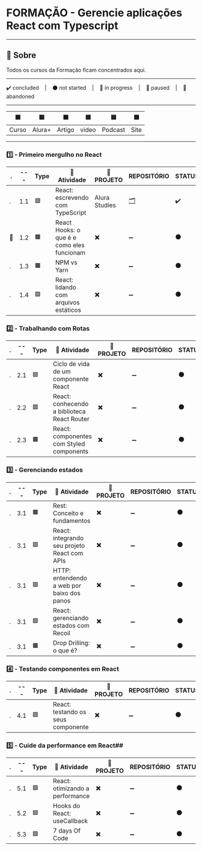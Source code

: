 # FORMAÇÃO - Gerencie aplicações React com Typescript

---

## 📌 Sobre
  Todos os cursos da Formação ficam concentrados aqui.

---

<p>
  ✔️ concluded &nbsp;&nbsp;&nbsp;|&nbsp;&nbsp;&nbsp;
  ⚫ not started &nbsp;&nbsp;&nbsp;|&nbsp;&nbsp;&nbsp;
  🔵 in progress &nbsp;&nbsp;&nbsp;|&nbsp;&nbsp;&nbsp;
  🔶 paused &nbsp;&nbsp;&nbsp;|&nbsp;&nbsp;&nbsp;
  🔴 abandoned 
</p>

---
| 🟪 | 🟦 | 🟫 | 🟥 | 🟨 | 🟩 |
| --- | --- | --- | --- | --- | --- |
| Curso | Alura+ | Artigo | video | Podcast | Site |

---

### 1️⃣ - Primeiro mergulho no React
| . | --- | Type | 📘 Atividade | 🔗 PROJETO | REPOSITÓRIO | STATUS |
| --- | --- | --- | --- | --- | --- | --- |
| . | 1.1 | 🟪 | React: escrevendo com TypeScript | Alura Studies | [🗂️](./React_Escrevendo_com_Typescript/) | ✔️ |
| 🚩 | 1.2 | 🟫 | React Hooks: o que é e como eles funcionam | ✖️ | ➖ | ⚫ |
| . | 1.3 | 🟫 | NPM vs Yarn | ✖️ | ➖ | ⚫ |
| . | 1.4 | 🟪 | React: lidando com arquivos estáticos | ✖️ | ➖ | ⚫ |



### 2️⃣ - Trabalhando com Rotas

| . | --- | Type | 📘 Atividade | 🔗 PROJETO | REPOSITÓRIO | STATUS |
| --- | --- | --- | --- | --- | --- | --- |
| . | 2.1 | 🟦 | Ciclo de vida de um componente React | ✖️ | ➖ | ⚫ |
| . | 2.2 | 🟪 | React: conhecendo a biblioteca React Router | ✖️ | ➖ | ⚫ |
| . | 2.3 | 🟫 | React: componentes com Styled components | ✖️ | ➖ | ⚫ |


### 3️⃣ - Gerenciando estados

| . | --- | Type | 📘 Atividade | 🔗 PROJETO | REPOSITÓRIO | STATUS |
| --- | --- | --- | --- | --- | --- | --- |
| . | 3.1 | 🟫 | Rest: Conceito e fundamentos | ✖️ | ➖ | ⚫ |
| . | 3.1 | 🟪 | React: integrando seu projeto React com APIs | ✖️ | ➖ | ⚫ |
| . | 3.1 | 🟪 | HTTP: entendendo a web por baixo dos panos | ✖️ | ➖ | ⚫ |
| . | 3.1 | 🟪 | React: gerenciando estados com Recoil | ✖️ | ➖ | ⚫ |
| . | 3.1 | 🟫 | Drop Drilling: o que é? | ✖️ | ➖ | ⚫ |


### 4️⃣ - Testando componentes em React

| . | --- | Type | 📘 Atividade | 🔗 PROJETO | REPOSITÓRIO | STATUS |
| --- | --- | --- | --- | --- | --- | --- |
| . | 4.1 | 🟪 | React: testando os seus componente | ✖️ | ➖ | ⚫ |


### 5️⃣ - Cuide da performance em React##

| . | --- | Type | 📘 Atividade | 🔗 PROJETO | REPOSITÓRIO | STATUS |
| --- | --- | --- | --- | --- | --- | --- |
| . | 5.1 | 🟪 | React: otimizando a performance | ✖️ | ➖ | ⚫ |
| . | 5.2 | 🟦 | Hooks do React: useCallback | ✖️ | ➖ | ⚫ |
| . | 5.3 | 🟩 | 7 days Of Code | ✖️ | ➖ | ⚫ |

